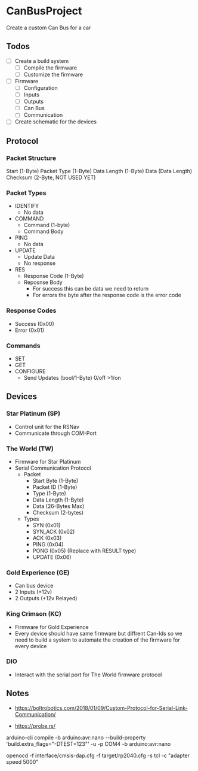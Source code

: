 # CanBusProject

Create a custom Can Bus for a car

## Todos

- [ ] Create a build system
  - [ ] Compile the firmware
  - [ ] Customize the firmware
- [ ] Firmware
  - [ ] Configuration
  - [ ] Inputs
  - [ ] Outputs
  - [ ] Can Bus 
  - [ ] Communication
- [ ] Create schematic for the devices

## Protocol

### Packet Structure
Start (1-Byte)
Packet Type (1-Byte)
Data Length (1-Byte)
Data (Data Length)
Checksum (2-Byte, NOT USED YET)

### Packet Types
- IDENTIFY
  - No data
- COMMAND
  - Command (1-byte)
  - Command Body
- PING
  - No data
- UPDATE
  - Update Data
  - No response
- RES
  - Response Code (1-Byte)
  - Reposnse Body
    - For success this can be data we need to return
    - For errors the byte after the response code is the error code

### Response Codes
- Success (0x00)
- Error (0x01)

### Commands
- SET
- GET
- CONFIGURE
  - Send Updates (bool/1-Byte) 0/off >1/on

## Devices

### Star Platinum (SP)

- Control unit for the RSNav
- Communicate through COM-Port

### The World (TW)

- Firmware for Star Platinum
- Serial Communication Protocol
  - Packet
    - Start Byte (1-Byte)
    - Packet ID (1-Byte)
    - Type (1-Byte)
    - Data Length (1-Byte)
    - Data (26-Bytes Max)
    - Checksum (2-bytes)
  - Types
    - SYN (0x01)
    - SYN_ACK (0x02)
    - ACK (0x03)
    - PING (0x04)
    - PONG (0x05) (Replace with RESULT type)
    - UPDATE (0x06)

### Gold Experience (GE)

- Can bus device
- 2 Inputs (+12v)
- 2 Outputs (+12v Relayed)

### King Crimson (KC)

- Firmware for Gold Experience
- Every device should have same firmware but diffrent Can-Ids so we need to build a system to automate the creation of the firmware for every device

### DIO

- Interact with the serial port for The World firmware protocol

## Notes

- https://boltrobotics.com/2018/01/09/Custom-Protocol-for-Serial-Link-Communication/

- https://probe.rs/

arduino-cli compile -b arduino:avr:nano --build-property 'build.extra_flags="-DTEST=123"' -u -p COM4 -b arduino:avr:nano

openocd -f interface/cmsis-dap.cfg -f target/rp2040.cfg -s tcl -c "adapter speed 5000"
